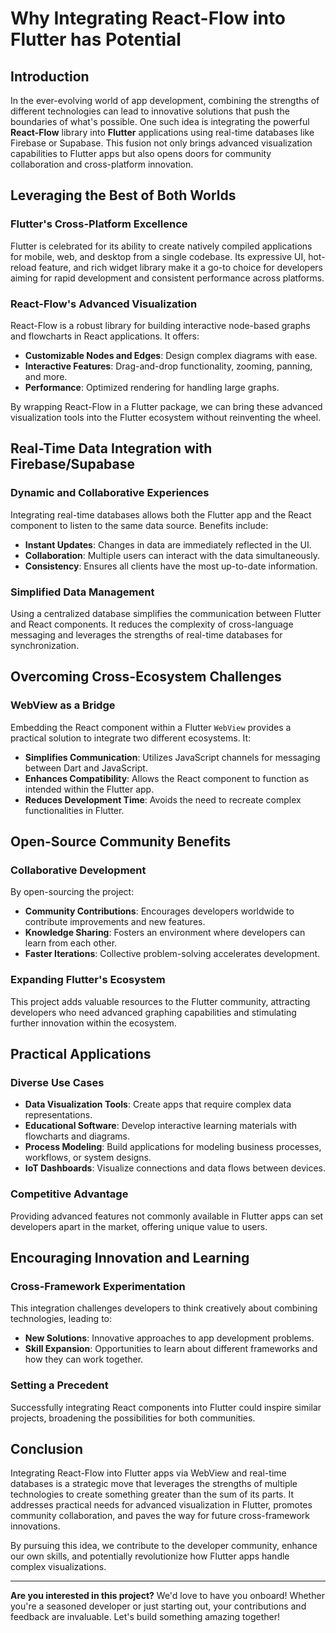# Why Integrating React-Flow into Flutter has Potential 

## Introduction

In the ever-evolving world of app development, combining the strengths of different technologies can lead to innovative solutions that push the boundaries of what's possible. One such idea is integrating the powerful **React-Flow** library into **Flutter** applications using real-time databases like Firebase or Supabase. This fusion not only brings advanced visualization capabilities to Flutter apps but also opens doors for community collaboration and cross-platform innovation.

## Leveraging the Best of Both Worlds

### Flutter's Cross-Platform Excellence

Flutter is celebrated for its ability to create natively compiled applications for mobile, web, and desktop from a single codebase. Its expressive UI, hot-reload feature, and rich widget library make it a go-to choice for developers aiming for rapid development and consistent performance across platforms.

### React-Flow's Advanced Visualization

React-Flow is a robust library for building interactive node-based graphs and flowcharts in React applications. It offers:

- **Customizable Nodes and Edges**: Design complex diagrams with ease.
- **Interactive Features**: Drag-and-drop functionality, zooming, panning, and more.
- **Performance**: Optimized rendering for handling large graphs.

By wrapping React-Flow in a Flutter package, we can bring these advanced visualization tools into the Flutter ecosystem without reinventing the wheel.

## Real-Time Data Integration with Firebase/Supabase

### Dynamic and Collaborative Experiences

Integrating real-time databases allows both the Flutter app and the React component to listen to the same data source. Benefits include:

- **Instant Updates**: Changes in data are immediately reflected in the UI.
- **Collaboration**: Multiple users can interact with the data simultaneously.
- **Consistency**: Ensures all clients have the most up-to-date information.

### Simplified Data Management

Using a centralized database simplifies the communication between Flutter and React components. It reduces the complexity of cross-language messaging and leverages the strengths of real-time databases for synchronization.

## Overcoming Cross-Ecosystem Challenges

### WebView as a Bridge

Embedding the React component within a Flutter `WebView` provides a practical solution to integrate two different ecosystems. It:

- **Simplifies Communication**: Utilizes JavaScript channels for messaging between Dart and JavaScript.
- **Enhances Compatibility**: Allows the React component to function as intended within the Flutter app.
- **Reduces Development Time**: Avoids the need to recreate complex functionalities in Flutter.

## Open-Source Community Benefits

### Collaborative Development

By open-sourcing the project:

- **Community Contributions**: Encourages developers worldwide to contribute improvements and new features.
- **Knowledge Sharing**: Fosters an environment where developers can learn from each other.
- **Faster Iterations**: Collective problem-solving accelerates development.

### Expanding Flutter's Ecosystem

This project adds valuable resources to the Flutter community, attracting developers who need advanced graphing capabilities and stimulating further innovation within the ecosystem.

## Practical Applications

### Diverse Use Cases

- **Data Visualization Tools**: Create apps that require complex data representations.
- **Educational Software**: Develop interactive learning materials with flowcharts and diagrams.
- **Process Modeling**: Build applications for modeling business processes, workflows, or system designs.
- **IoT Dashboards**: Visualize connections and data flows between devices.

### Competitive Advantage

Providing advanced features not commonly available in Flutter apps can set developers apart in the market, offering unique value to users.

## Encouraging Innovation and Learning

### Cross-Framework Experimentation

This integration challenges developers to think creatively about combining technologies, leading to:

- **New Solutions**: Innovative approaches to app development problems.
- **Skill Expansion**: Opportunities to learn about different frameworks and how they can work together.

### Setting a Precedent

Successfully integrating React components into Flutter could inspire similar projects, broadening the possibilities for both communities.

## Conclusion

Integrating React-Flow into Flutter apps via WebView and real-time databases is a strategic move that leverages the strengths of multiple technologies to create something greater than the sum of its parts. It addresses practical needs for advanced visualization in Flutter, promotes community collaboration, and paves the way for future cross-framework innovations.

By pursuing this idea, we contribute to the developer community, enhance our own skills, and potentially revolutionize how Flutter apps handle complex visualizations.

---

**Are you interested in this project?** We'd love to have you onboard! Whether you're a seasoned developer or just starting out, your contributions and feedback are invaluable. Let's build something amazing together!